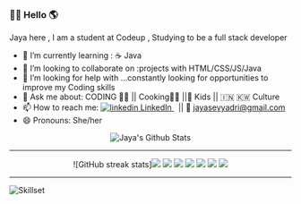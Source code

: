 ### 🙏🏼 Hello 🌎

Jaya here , I am a student at Codeup , Studying to be a full stack developer

<!--
**jayaseyyadri/jayaseyyadri** is a ✨ _special_ ✨ repository because its `README.md` (this file) appears on your GitHub profile.
-->

- 🌱 I’m currently learning : ☕️ Java
- 👯 I’m looking to collaborate on :projects with HTML/CSS/JS/Java
- 🤔 I’m looking for help with ...constantly looking for opportunities to improve my Coding skills
- 💬 Ask me about: CODING 👩‍💻 || Cooking👩‍🍳 ||👧 Kids || 🇮🇳 🇰🇼 Culture
- 📫 How to reach me:  <a href="https://www.linkedin.com/[removed]" rel="nofollow noreferrer">
    <img src="https://i.stack.imgur.com/gVE0j.png" alt="linkedin"> LinkedIn
  </a> &nbsp;  || 📩 jayaseyyadri@gmail.com
- 😄 Pronouns: She/her

<div align="center">	<div align="center">
<img align="center" src="https://github-readme-stats.vercel.app/api?username=jayaseyyadri&include_all_commits=true&count_private=true&show_icons=true&line_height=20&title_color=FF1493&icon_color=2234AE&text_color=D3D3D3&bg_color=0,000000,130F40" alt="Jaya's Github Stats">
<hr>
![GitHub streak stats]<img src ="https://github-readme-streak-stats.herokuapp.com/?user=jayaseyyadri"/>
  
  <img src="https://img.shields.io/badge/javascript%20-%23323330.svg?&style=for-the-badge&logo=javascript&logoColor=%23F7DF1E"/>
  <img src="https://img.shields.io/badge/html5%20-%23E34F26.svg?&style=for-the-badge&logo=html5&logoColor=white"/>
  <img src="https://img.shields.io/badge/css3%20-%231572B6.svg?&style=for-the-badge&logo=css3&logoColor=white"/>
  <img src="https://img.shields.io/badge/java-%23ED8B00.svg?&style=for-the-badge&logo=java&logoColor=white"/>
  <img src="https://img.shields.io/badge/jquery%20-%230769AD.svg?&style=for-the-badge&logo=jquery&logoColor=white"/>
<img src="https://img.shields.io/badge/github%20-%23121011.svg?&style=for-the-badge&logo=github&logoColor=white"/>
  <hr>
  <div align=left>
<img src ="https://github-readme-stats.vercel.app/api/top-langs/?username=jayaseyyadri&title_color=FF1493&icon_color=2234AE&text_color=D3D3D3&bg_color=0,000000,130F40&line_height=20" alt="Skillset">
</div>
